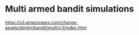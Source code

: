 # Multi armed bandit simulations

https://s3.amazonaws.com/change-assets/dimitri/bandit/multi/v3/index.html


